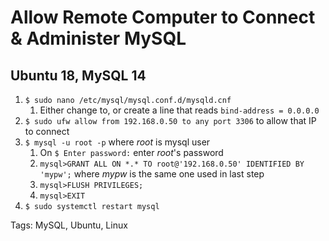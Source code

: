 # Allow Remote Computer to Connect & Administer MySQL 

## Ubuntu 18, MySQL 14

1. `$ sudo nano /etc/mysql/mysql.conf.d/mysqld.cnf`
   1. Either change to, or create a line that reads `bind-address = 0.0.0.0`
1. `$ sudo ufw allow from 192.168.0.50 to any port 3306` to allow that IP to connect
1. `$ mysql -u root -p` where *root* is mysql user
   1. On `$ Enter password:` enter *root*'s password
   1. `mysql>GRANT ALL ON *.* TO root@'192.168.0.50' IDENTIFIED BY 'mypw';` where *mypw* is the same one used in last step
   1. `mysql>FLUSH PRIVILEGES;`
   1. `mysql>EXIT`
1. `$ sudo systemctl restart mysql`

Tags: MySQL, Ubuntu, Linux
